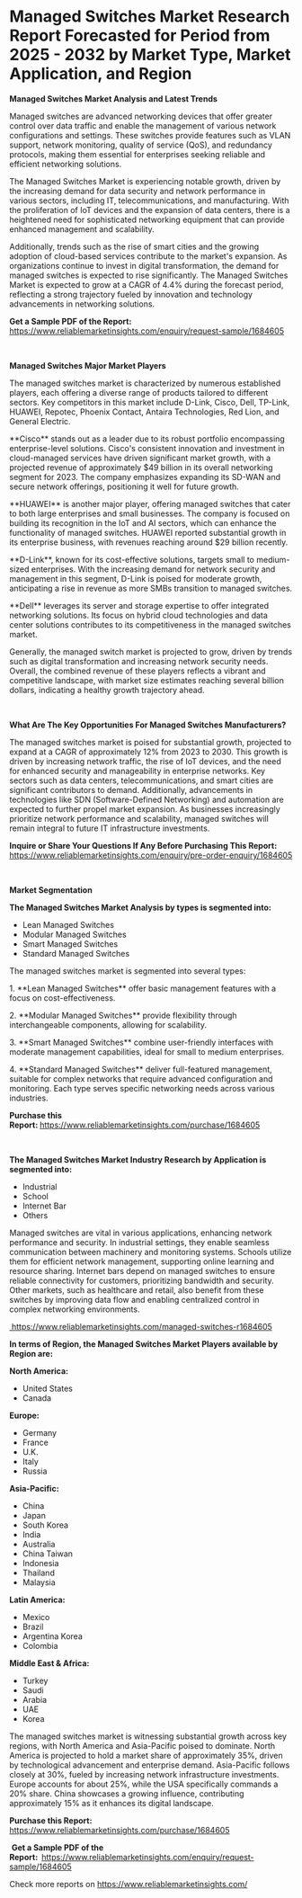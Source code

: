 <p><h1>Managed Switches Market Research Report Forecasted for Period from 2025 -  2032 by Market Type, Market Application, and Region</h1></p><p><strong>Managed Switches Market Analysis and Latest Trends</strong></p>
<p><p>Managed switches are advanced networking devices that offer greater control over data traffic and enable the management of various network configurations and settings. These switches provide features such as VLAN support, network monitoring, quality of service (QoS), and redundancy protocols, making them essential for enterprises seeking reliable and efficient networking solutions. </p><p>The Managed Switches Market is experiencing notable growth, driven by the increasing demand for data security and network performance in various sectors, including IT, telecommunications, and manufacturing. With the proliferation of IoT devices and the expansion of data centers, there is a heightened need for sophisticated networking equipment that can provide enhanced management and scalability.</p><p>Additionally, trends such as the rise of smart cities and the growing adoption of cloud-based services contribute to the market's expansion. As organizations continue to invest in digital transformation, the demand for managed switches is expected to rise significantly. The Managed Switches Market is expected to grow at a CAGR of 4.4% during the forecast period, reflecting a strong trajectory fueled by innovation and technology advancements in networking solutions.</p></p>
<p><strong>Get a Sample PDF of the Report:&nbsp;</strong> <a href="https://www.reliablemarketinsights.com/enquiry/request-sample/1684605?utm_campaign=2389&utm_medium=2&utm_source=Github&utm_content=ia&utm_term=18022025&utm_id=managed-switches">https://www.reliablemarketinsights.com/enquiry/request-sample/1684605</a></p>
<p>&nbsp;</p>
<p><strong>Managed Switches Major Market Players</strong></p>
<p><p>The managed switches market is characterized by numerous established players, each offering a diverse range of products tailored to different sectors. Key competitors in this market include D-Link, Cisco, Dell, TP-Link, HUAWEI, Repotec, Phoenix Contact, Antaira Technologies, Red Lion, and General Electric.</p><p>**Cisco** stands out as a leader due to its robust portfolio encompassing enterprise-level solutions. Cisco's consistent innovation and investment in cloud-managed services have driven significant market growth, with a projected revenue of approximately $49 billion in its overall networking segment for 2023. The company emphasizes expanding its SD-WAN and secure network offerings, positioning it well for future growth.</p><p>**HUAWEI** is another major player, offering managed switches that cater to both large enterprises and small businesses. The company is focused on building its recognition in the IoT and AI sectors, which can enhance the functionality of managed switches. HUAWEI reported substantial growth in its enterprise business, with revenues reaching around $29 billion recently.</p><p>**D-Link**, known for its cost-effective solutions, targets small to medium-sized enterprises. With the increasing demand for network security and management in this segment, D-Link is poised for moderate growth, anticipating a rise in revenue as more SMBs transition to managed switches.</p><p>**Dell** leverages its server and storage expertise to offer integrated networking solutions. Its focus on hybrid cloud technologies and data center solutions contributes to its competitiveness in the managed switches market.</p><p>Generally, the managed switch market is projected to grow, driven by trends such as digital transformation and increasing network security needs. Overall, the combined revenue of these players reflects a vibrant and competitive landscape, with market size estimates reaching several billion dollars, indicating a healthy growth trajectory ahead.</p></p>
<p>&nbsp;</p>
<p><strong>What Are The Key Opportunities For Managed Switches Manufacturers?</strong></p>
<p><p>The managed switches market is poised for substantial growth, projected to expand at a CAGR of approximately 12% from 2023 to 2030. This growth is driven by increasing network traffic, the rise of IoT devices, and the need for enhanced security and manageability in enterprise networks. Key sectors such as data centers, telecommunications, and smart cities are significant contributors to demand. Additionally, advancements in technologies like SDN (Software-Defined Networking) and automation are expected to further propel market expansion. As businesses increasingly prioritize network performance and scalability, managed switches will remain integral to future IT infrastructure investments.</p></p>
<p><strong>Inquire or Share Your Questions If Any Before Purchasing This Report:</strong> <a href="https://www.reliablemarketinsights.com/enquiry/pre-order-enquiry/1684605?utm_campaign=2389&utm_medium=2&utm_source=Github&utm_content=ia&utm_term=18022025&utm_id=managed-switches">https://www.reliablemarketinsights.com/enquiry/pre-order-enquiry/1684605</a></p>
<p>&nbsp;</p>
<p><strong>Market Segmentation</strong></p>
<p><strong>The Managed Switches Market Analysis by types is segmented into:</strong></p>
<p><ul><li>Lean Managed Switches</li><li>Modular Managed Switches</li><li>Smart Managed Switches</li><li>Standard Managed Switches</li></ul></p>
<p><p>The managed switches market is segmented into several types: </p><p>1. **Lean Managed Switches** offer basic management features with a focus on cost-effectiveness.</p><p>2. **Modular Managed Switches** provide flexibility through interchangeable components, allowing for scalability.</p><p>3. **Smart Managed Switches** combine user-friendly interfaces with moderate management capabilities, ideal for small to medium enterprises.</p><p>4. **Standard Managed Switches** deliver full-featured management, suitable for complex networks that require advanced configuration and monitoring. Each type serves specific networking needs across various industries.</p></p>
<p><strong>Purchase this Report:&nbsp;</strong><a href="https://www.reliablemarketinsights.com/purchase/1684605?utm_campaign=2389&utm_medium=2&utm_source=Github&utm_content=ia&utm_term=18022025&utm_id=managed-switches">https://www.reliablemarketinsights.com/purchase/1684605</a></p>
<p>&nbsp;</p>
<p><strong>The Managed Switches Market Industry Research by Application is segmented into:</strong></p>
<p><ul><li>Industrial</li><li>School</li><li>Internet Bar</li><li>Others</li></ul></p>
<p><p>Managed switches are vital in various applications, enhancing network performance and security. In industrial settings, they enable seamless communication between machinery and monitoring systems. Schools utilize them for efficient network management, supporting online learning and resource sharing. Internet bars depend on managed switches to ensure reliable connectivity for customers, prioritizing bandwidth and security. Other markets, such as healthcare and retail, also benefit from these switches by improving data flow and enabling centralized control in complex networking environments.</p></p>
<p><a href="https://www.reliablemarketinsights.com/managed-switches-r1684605?utm_campaign=2389&utm_medium=2&utm_source=Github&utm_content=ia&utm_term=18022025&utm_id=managed-switches">&nbsp;https://www.reliablemarketinsights.com/managed-switches-r1684605</a></p>
<p><strong>In terms of Region, the Managed Switches Market Players available by Region are:</strong></p>
<p>
    <p> <strong> North America: </strong>
        <ul>
            <li>United States</li>
            <li>Canada</li>
        </ul>
        </p> 
    <p> <strong> Europe: </strong>
        <ul>
            <li>Germany</li>
            <li>France</li>
            <li>U.K.</li>
            <li>Italy</li>
            <li>Russia</li>
        </ul>
        </p> 
    <p> <strong> Asia-Pacific: </strong>
        <ul>
            <li>China</li>
            <li>Japan</li>
            <li>South Korea</li>
            <li>India</li>
            <li>Australia</li>
            <li>China Taiwan</li>
            <li>Indonesia</li>
            <li>Thailand</li>
            <li>Malaysia</li>
        </ul>
        </p> 
    <p> <strong> Latin America: </strong>
        <ul>
            <li>Mexico</li>
            <li>Brazil</li>
            <li>Argentina Korea</li>
            <li>Colombia</li>
        </ul>
        </p> 
    <p> <strong> Middle East & Africa: </strong>
        <ul>
            <li>Turkey</li>
            <li>Saudi</li>
            <li>Arabia</li>
            <li>UAE</li>
            <li>Korea</li>
        </ul>
    </p>
    </p>
<p><p>The managed switches market is witnessing substantial growth across key regions, with North America and Asia-Pacific poised to dominate. North America is projected to hold a market share of approximately 35%, driven by technological advancement and enterprise demand. Asia-Pacific follows closely at 30%, fueled by increasing network infrastructure investments. Europe accounts for about 25%, while the USA specifically commands a 20% share. China showcases a growing influence, contributing approximately 15% as it enhances its digital landscape.</p></p>
<p><strong>Purchase this Report: </strong><a href="https://www.reliablemarketinsights.com/purchase/1684605?utm_campaign=2389&utm_medium=2&utm_source=Github&utm_content=ia&utm_term=18022025&utm_id=managed-switches">https://www.reliablemarketinsights.com/purchase/1684605</a></p>
<p>&nbsp;<strong>Get a Sample PDF of the Report:&nbsp;&nbsp;</strong><a href="https://www.reliablemarketinsights.com/enquiry/request-sample/1684605?utm_campaign=2389&utm_medium=2&utm_source=Github&utm_content=ia&utm_term=18022025&utm_id=managed-switches">https://www.reliablemarketinsights.com/enquiry/request-sample/1684605</a></p>
<p><strong></strong></p>
<p>Check more reports on <a href="https://www.reliablemarketinsights.com/?utm_campaign=2389&utm_medium=2&utm_source=Github&utm_content=ia&utm_term=18022025&utm_id=managed-switches">https://www.reliablemarketinsights.com/</a></p>